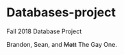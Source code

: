 # Databases-project
Fall 2018 Database Project

Brandon, Sean, and <strike>Matt</strike> The Gay One.
